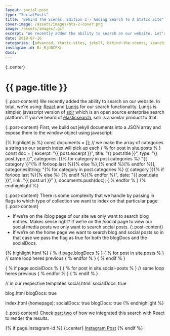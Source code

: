 ```yaml
---
layout: social-post
type: "SocialPosts"
title: "Behind The Scenes: Edition 2 - Adding Search To A Static Site"
cover-image: /assets/images/bts-2-cover.png
image: /assets/images/.gif
excerpt: "We recently added the ability to search on our website. Let's learn how in our two part series..."
date: 2019-07-16
categories: [advanced, static-sites, jekyll, behind-the-scenes, search, solr]
instagram-id: Bz_RjU0CFXi
docs:
---
```

{:.center}
# {{ page.title }}

{:.post-content}
We recently added the ability to search on our website. In total, we're using:
<a href="https://reactjs.org/" target="_blank">React</a> and <a href="https://lunrjs.com/" target="_blank">Lunrjs</a> for our search functionality.
Lunrjs is simpler, javascript version of <a href="https://lucene.apache.org/solr/" target="_blank">solr</a> which is an open source enterprise
search platform. If you’ve heard of <a href="https://www.elastic.co/products/elasticsearch" target="_blank">elasticsearch</a>,
solr is a similar product to that.

{:.post-content}
First, we build out jekyll documents into a JSON array and expose them to the window object using javascript:

{% highlight js %}
  const documents = [];
  // we make the array of categories a string so our search index will pick up each
  { % for post in site.posts % }
      const doc = {
          excerpt: "{{ post.excerpt }}",
          title: "{{ post.title }}",
          type: "{{ post.type }}",
          categories: [{% for category in post.categories %} "{{ category }}"{% if forloop.last %}{% else %},{% endif %}{% endfor %}],
          categoriesString: "{% for category in post.categories %} {{ category }}{% if forloop.last %}{% else %} {% endif %}{% endfor %}",
          date: "{{ post.date }}",
          link: "{{ post.url }}"
      };
      documents.push(doc);
  { % endfor % }
{% endhighlight %}

{:.post-content}
There is some complexity that we handle by passing in flags to which type of collection we want to index on that particular page:
{:.post-content}
* If we’re on the /blog page of our site we only want to search blog entries. Makes sense right? If we’re on the /social page to view our social media posts we only want to search social posts.
{:.post-content}
* If we’re on the home page we want to search blog and social posts so in that case we pass the flag as true for both the blogDocs and the socialDocs.

{% highlight html %}
{ % if page.blogDocs % }
    { % for post in site.posts % }
        // same loop heres previous
    { % endfor % }
{ % endif % }

{ % if page.socialDocs % }
    { % for post in site.social-posts % }
        // same loop heres previous
    { % endfor % }
{ % endif % }

// in our respective templates
social.html:
  socialDocs: true

blog.html
  blogDocs: true

index.html (homepage):
  socialDocs: true
  blogDocs: true
{% endhighlight %}

{:.post-content}
Check [part two](/social-posts/bts-edition-two-adding-search-part-2/) of how we
integrated this search with React to render the results.

{% if page.instagram-id %}
{:.center}
<a class="insta-link" href="https://www.instagram.com/p/{{page.instagram-id}}" target="_blank">Instagram Post</a>
{% endif %}
